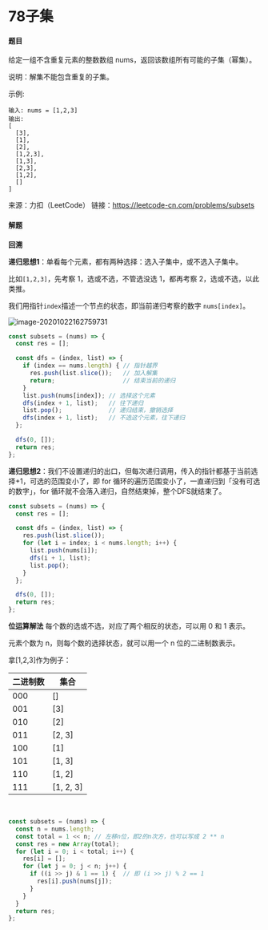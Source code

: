# 78子集

#### 题目

给定一组不含重复元素的整数数组 nums，返回该数组所有可能的子集（幂集）。

说明：解集不能包含重复的子集。

示例:

```
输入: nums = [1,2,3]
输出:
[
  [3],
  [1],
  [2],
  [1,2,3],
  [1,3],
  [2,3],
  [1,2],
  []
]
```

来源：力扣（LeetCode）
链接：https://leetcode-cn.com/problems/subsets



#### 解题

**回溯**

**递归思想1**：单看每个元素，都有两种选择：选入子集中，或不选入子集中。

比如`[1,2,3]`，先考察 1，选或不选，不管选没选 1，都再考察 2，选或不选，以此类推。

我们用指针`index`描述一个节点的状态，即当前递归考察的数字 `nums[index]`。

![image-20201022162759731](C:\Users\WX\AppData\Roaming\Typora\typora-user-images\image-20201022162759731.png)

```js
const subsets = (nums) => {
  const res = [];

  const dfs = (index, list) => {
    if (index == nums.length) { // 指针越界
      res.push(list.slice());   // 加入解集
      return;                   // 结束当前的递归
    }
    list.push(nums[index]); // 选择这个元素
    dfs(index + 1, list);   // 往下递归
    list.pop();             // 递归结束，撤销选择
    dfs(index + 1, list);   // 不选这个元素，往下递归
  };

  dfs(0, []);
  return res;
};

```

**递归思想2**：我们不设置递归的出口，但每次递归调用，传入的指针都基于当前选择+1，可选的范围变小了，即 for 循环的遍历范围变小了，一直递归到「没有可选的数字」，for 循环就不会落入递归，自然结束掉，整个DFS就结束了。

```js
const subsets = (nums) => {
  const res = [];

  const dfs = (index, list) => {
    res.push(list.slice());
    for (let i = index; i < nums.length; i++) {
      list.push(nums[i]);
      dfs(i + 1, list);
      list.pop();
    }
  };

  dfs(0, []);
  return res;
};
```

**位运算解法**
每个数的选或不选，对应了两个相反的状态，可以用 0 和 1 表示。

元素个数为 n，则每个数的选择状态，就可以用一个 n 位的二进制数表示。

拿[1,2,3]作为例子：

| 二进制数 | 集合      |
| -------- | --------- |
| 000      | []        |
| 001      | [3]       |
| 010      | [2]       |
| 011      | [2, 3]    |
| 100      | [1]       |
| 101      | [1, 3]    |
| 110      | [1, 2]    |
| 111      | [1, 2, 3] |

​	

```js
const subsets = (nums) => {
  const n = nums.length;
  const total = 1 << n; // 左移n位，即2的n次方，也可以写成 2 ** n
  const res = new Array(total);
  for (let i = 0; i < total; i++) {
    res[i] = [];
    for (let j = 0; j < n; j++) {
      if ((i >> j) & 1 == 1) {  // 即 (i >> j) % 2 == 1
        res[i].push(nums[j]);
      }
    }
  }
  return res;
};
```



